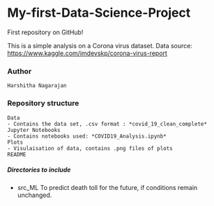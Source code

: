 # My-first-Data-Science-Project
First repository on GitHub!

This is a simple analysis on a Corona virus dataset.
Data source: https://www.kaggle.com/imdevskp/corona-virus-report

### Author 
    Harshitha Nagarajan
### Repository structure
    Data
    - Contains the data set, .csv format : *covid_19_clean_complete*
    Jupyter Notebooks
    - Contains notebooks used: *COVID19_Analysis.ipynb*
    Plots
    - Visulaisation of data, contains .png files of plots
    README
    
 ##### Directories to include
 - src_ML 
    To predict death toll for the future, if conditions remain unchanged.
